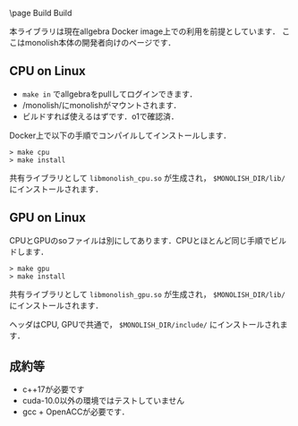 \page Build Build

本ライブラリは現在allgebra Docker image上での利用を前提としています．
ここはmonolish本体の開発者向けのページです．

## CPU on Linux

* `make in` でallgebraをpullしてログインできます．
* /monolish/にmonolishがマウントされます．
* ビルドすれば使えるはずです．o1で確認済．


Docker上で以下の手順でコンパイルしてインストールします．

```
> make cpu
> make install
```

共有ライブラリとして `libmonolish_cpu.so` が生成され， `$MONOLISH_DIR/lib/` にインストールされます．

## GPU on Linux
CPUとGPUのsoファイルは別にしてあります．CPUとほとんど同じ手順でビルドします．

```
> make gpu
> make install
```

共有ライブラリとして `libmonolish_gpu.so` が生成され， `$MONOLISH_DIR/lib/` にインストールされます．

ヘッダはCPU, GPUで共通で， `$MONOLISH_DIR/include/` にインストールされます．

## 成約等
* c++17が必要です
* cuda-10.0以外の環境ではテストしていません
* gcc + OpenACCが必要です．
